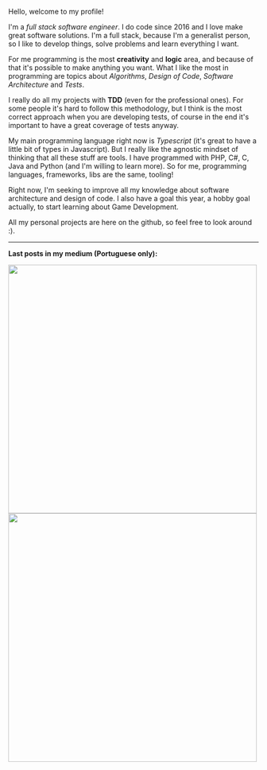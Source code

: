 Hello, welcome to my profile! 

I'm a *full stack software engineer*. I do code since 2016 and I love make great software solutions. I'm a full stack, because I'm a generalist person, so I like to develop things, solve problems and learn everything I want.

For me programming is the most **creativity** and **logic** area, and because of that it's possible to make anything you want. What I like the most in programming are topics about *Algorithms*, *Design of Code*, *Software Architecture* and *Tests*.

I really do all my projects with **TDD** (even for the professional ones). For some people it's hard to follow this methodology, but I think is the most correct approach when you are developing tests, of course in the end it's important to have a great coverage of tests anyway.

My main programming language right now is *Typescript* (it's great to have a little bit of types in Javascript). But I really like the agnostic mindset of thinking that all these stuff are tools. I have programmed with PHP, C#, C, Java and Python (and I'm willing to learn more). So for me, programming languages, frameworks, libs are the same, tooling!

Right now, I'm seeking to improve all my knowledge about software architecture and design of code. I also have a goal this year, a hobby goal actually, to start learning about Game Development.

All my personal projects are here on the github, so feel free to look around :).

---

**Last posts in my medium (Portuguese only):**

<a target="_blank" href="https://hdev.medium.com/unit-of-work-com-typescript-e-knex-js-1438b56ac298">
 <img src="https://github-readme-medium-recent-article.vercel.app/medium/@hdev/0" width="500">
</a>

<a target="_blank" href="https://hdev.medium.com/autenticação-e-autorização-com-diretivas-do-graphql-66a7307c1eda">
  <img src="https://github-readme-medium-recent-article.vercel.app/medium/@hdev/1" width="500">
</a>




